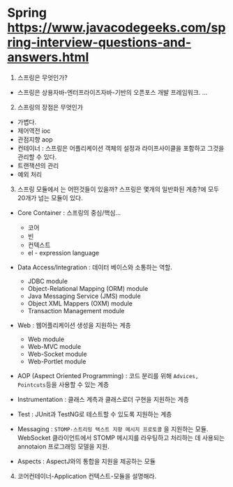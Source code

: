 # Spring  https://www.javacodegeeks.com/spring-interview-questions-and-answers.html
1. 스프링은 무엇인가?
- 스프링은 상용자바-엔터프라이즈자바-기반의 오픈포스 개발 프레임워크. ...

2. 스프링의 장점은 무엇인가
- 가볍다.
- 제어역전  ioc
- 관점지향 aop
- 컨테이너 : 스프링은 어플리케이션 객체의 설정과 라이프사이클을 포함하고 그것을 관리할 수 있다.
- 트랜잭션의 관리
- 예외 처리

3. 스프링 모듈에서 는 어떤것들이 있을까?
스프링은 몇개의 일반화된 계층?에 모두 20개가 넘는 모듈이 있다. 
- Core Container : 스프링의 중심/핵심... 
  - 코어
  - 빈
  - 컨텍스트
  - el - expression language
  
- Data Access/Integration : 데이터 베이스와 소통하는 역할.
  - JDBC module
  - Object-Relational Mapping (ORM) module
  - Java Messaging Service (JMS) module
  - Object XML Mappers (OXM) module
  - Transaction Management module
  
- Web : 웹어플리케이션 생성을 지원하는 계층
  - Web module
  - Web-MVC module
  - Web-Socket module
  - Web-Portlet module
  
- AOP (Aspect Oriented Programming) : 코드 분리를 위해 `Advices, Pointcuts`등을 사용할 수 있는 계층
- Instrumentation : 클래스 계측과 클래스로더 구현을 지원하는 계층
- Test : JUnit과 TestNG로 테스트할 수 있도록 지원하는 계층
- Messaging : `STOMP-스트리밍 텍스트 지향 메시지 프로토콜` 을 지원하는 모듈. WebSocket 클라이언트에서 STOMP 메시지를 라우팅하고 처리하는 데 사용되는 annotaion 프로그래밍 모델을 지원.
- Aspects : AspectJ와의 통합을 지원을 제공하는 모듈

4. 코어컨테이너-Application 컨텍스트-모듈을 설명해라.




